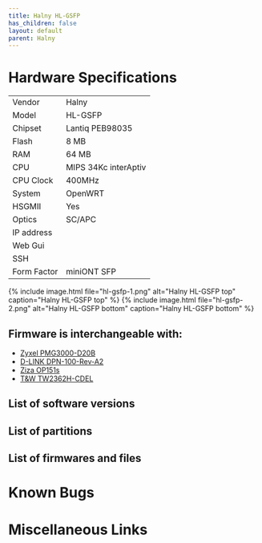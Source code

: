 ```yaml
---
title: Halny HL-GSFP
has_children: false
layout: default
parent: Halny
---
```


# Hardware Specifications

|             |                      |
| ----------- | -------------------- |
| Vendor      | Halny                |
| Model       | HL-GSFP              |
| Chipset     | Lantiq PEB98035      |
| Flash       | 8 MB                 |
| RAM         | 64 MB                |
| CPU         | MIPS 34Kc interAptiv |
| CPU Clock   | 400MHz               |
| System      | OpenWRT              |
| HSGMII      | Yes                  |
| Optics      | SC/APC               |
| IP address  |                      |
| Web Gui     |                      |
| SSH         |                      |
| Form Factor | miniONT SFP          |

{% include image.html file="hl-gsfp-1.png"  alt="Halny HL-GSFP top" caption="Halny HL-GSFP top" %}
{% include image.html file="hl-gsfp-2.png"  alt="Halny HL-GSFP bottom" caption="Halny HL-GSFP bottom" %}

## Firmware is interchangeable with:

- [Zyxel PMG3000-D20B](/ont-zyxel-pmg3000-d20b)
- [D-LINK DPN-100-Rev-A2](/ont-d-link-dpn-100-rev-a2)
- [Ziza OP151s](/ont-ziza-op151s)
- [T&W TW2362H-CDEL](/ont-t-w-tw2362h-cdel)

## List of software versions
## List of partitions
## List of firmwares and files
# Known Bugs
# Miscellaneous Links
